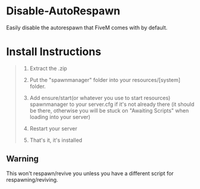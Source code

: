 # Disable-AutoRespawn
Easily disable the autorespawn that FiveM comes with by default.


# Install Instructions
>1. Extract the .zip
>
>2. Put the "spawnmanager" folder into your resources/[system] folder.
>
>3. Add ensure/start(or whatever you use to start resources) spawnmanager to your server.cfg if it's not already there (it should be there, otherwise you will be stuck on "Awaiting Scripts" when loading into your server)
>
>4. Restart your server
>
>5. That's it, it's installed

## Warning
This won't respawn/revive you unless you have a different script for respawning/reviving.